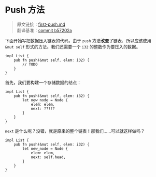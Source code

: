 # Push 方法

> 原文链接：[first-push.md](https://github.com/rust-unofficial/too-many-lists/blob/master/src/first-push.md) <br>
> 翻译基准：[commit b57202a](https://github.com/rust-unofficial/too-many-lists/blob/b57202a5e01b50e4217b85af3d89f49f612dcbae/src/first-push.md)

下面开始写把数据压入链表的代码。由于 `push` 方法**改变**了链表，所以应该使用 `&mut self` 形式的方法。我们还需要一个 `i32` 的整数作为要压入的数据。

``` rust, ignore
impl List {
    pub fn push(&mut self, elem: i32) {
        // TODO
    }
}
```

首先，我们要构建一个存储数据的结点：

``` rust, ignore
impl List {
    pub fn push(&mut self, elem: i32) {
        let new_node = Node {
            elem: elem,
            next: ?????
        }
    }
}
```

`next` 是什么呢？没错，就是原来的整个链表！那我们……可以就这样做吗？

``` rust, ignore
impl List {
    pub fn push(&mut self, elem: i32) {
        let new_node = Node {
            elem: elem,
            next: self.head,
        }
    }
}
```
